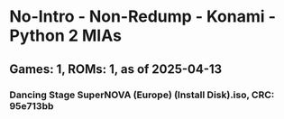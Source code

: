 # No-Intro - Non-Redump - Konami - Python 2 MIAs
## Games: 1, ROMs: 1, as of 2025-04-13

### Dancing Stage SuperNOVA (Europe) (Install Disk).iso, CRC: 95e713bb
